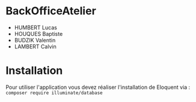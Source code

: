# BackOfficeAtelier

- HUMBERT Lucas
- HOUQUES Baptiste
- BUDZIK Valentin
- LAMBERT Calvin


# Installation

Pour utiliser l'application vous devez réaliser l'installation de Eloquent via : 
`composer require illuminate/database`
